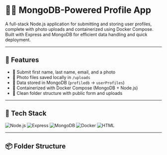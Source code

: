 # 🧑‍💻 MongoDB-Powered Profile App

A full-stack Node.js application for submitting and storing user profiles, complete with photo uploads and containerized using Docker Compose. Built with Express and MongoDB for efficient data handling and quick deployment.

---

## 🚀 Features

- 👤 Submit first name, last name, email, and a photo
- 📸 Photo files saved locally in `/uploads`
- 💾 Data stored in MongoDB (`profiledb` → `userProfiles`)
- 🐳 Containerized with Docker Compose (MongoDB + Node.js)
- 📂 Clean folder structure with public form and uploads

---

## 🧰 Tech Stack

![Node.js](https://img.shields.io/badge/Node.js-14.x-green)
![Express](https://img.shields.io/badge/Express-js-blue)
![MongoDB](https://img.shields.io/badge/MongoDB-Connected-brightgreen)
![Docker](https://img.shields.io/badge/Docker-Compose-blue)
![HTML](https://img.shields.io/badge/HTML5-Form-yellow)

---

## 📦 Folder Structure

